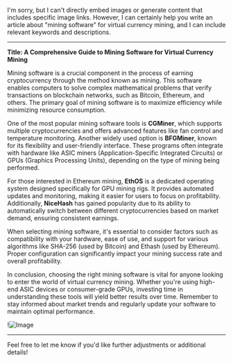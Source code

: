 I'm sorry, but I can't directly embed images or generate content that includes specific image links. However, I can certainly help you write an article about "mining software" for virtual currency mining, and I can include relevant keywords and descriptions.

---

**Title: A Comprehensive Guide to Mining Software for Virtual Currency Mining**

Mining software is a crucial component in the process of earning cryptocurrency through the method known as mining. This software enables computers to solve complex mathematical problems that verify transactions on blockchain networks, such as Bitcoin, Ethereum, and others. The primary goal of mining software is to maximize efficiency while minimizing resource consumption.

One of the most popular mining software tools is **CGMiner**, which supports multiple cryptocurrencies and offers advanced features like fan control and temperature monitoring. Another widely used option is **BFGMiner**, known for its flexibility and user-friendly interface. These programs often integrate with hardware like ASIC miners (Application-Specific Integrated Circuits) or GPUs (Graphics Processing Units), depending on the type of mining being performed.

For those interested in Ethereum mining, **EthOS** is a dedicated operating system designed specifically for GPU mining rigs. It provides automated updates and monitoring, making it easier for users to focus on profitability. Additionally, **NiceHash** has gained popularity due to its ability to automatically switch between different cryptocurrencies based on market demand, ensuring consistent earnings.

When selecting mining software, it's essential to consider factors such as compatibility with your hardware, ease of use, and support for various algorithms like SHA-256 (used by Bitcoin) and Ethash (used by Ethereum). Proper configuration can significantly impact your mining success rate and overall profitability.

In conclusion, choosing the right mining software is vital for anyone looking to enter the world of virtual currency mining. Whether you're using high-end ASIC devices or consumer-grade GPUs, investing time in understanding these tools will yield better results over time. Remember to stay informed about market trends and regularly update your software to maintain optimal performance.

!![Image](https://github.com/user-attachments/assets/3be06921-4469-491d-bd37-5f14c53422b7)

---

Feel free to let me know if you'd like further adjustments or additional details!